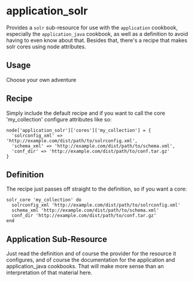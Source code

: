 # application_solr

Provides a `solr` sub-resource for use with the `application` cookbook,
especially the `application_java` cookbook, as well as a definition to avoid
having to even know about that. Besides that, there's a recipe that makes solr
cores using node attributes.

## Usage

Choose your own adventure

## Recipe

Simply include the default recipe and if you want to call the core
'my_collection' configure attributes like so:

```
node['application_solr']['cores']['my_collection'] = {
  'solrconfig_xml' => 'http://example.com/dist/path/to/solrconfig.xml',
  'schema_xml' => 'http://example.com/dist/path/to/schema.xml',
  'conf_dir' => 'http://example.com/dist/path/to/conf.tar.gz'
}
```

## Definition

The recipe just passes off straight to the definition, so if you want a core:

```
solr_core 'my_collection' do
  solrconfig_xml 'http://example.com/dist/path/to/solrconfig.xml'
  schema_xml 'http://example.com/dist/path/to/schema.xml'
  conf_dir 'http://example.com/dist/path/to/conf.tar.gz'
end
```

## Application Sub-Resource

Just read the definition and of course the provider for the resource it
configures, and of course the documentation for the application and
application_java cookbooks. That will make more sense than an interpretation of
that material here.
